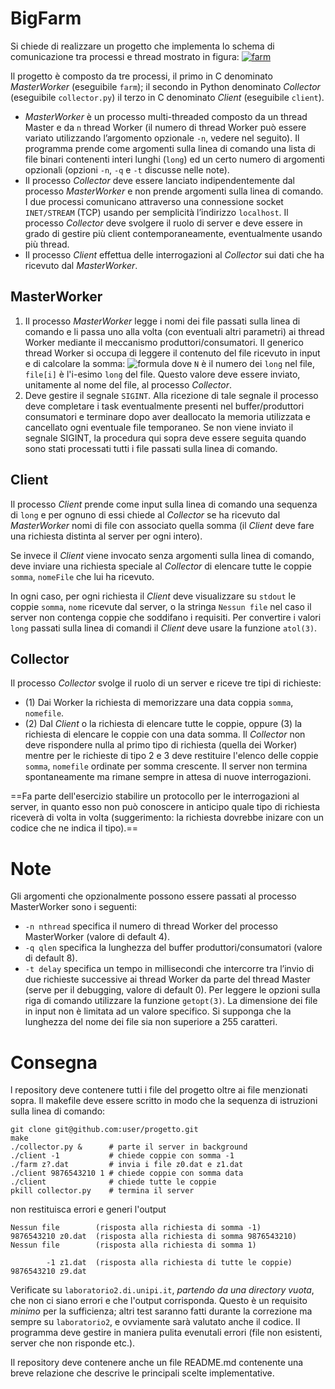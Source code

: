 # BigFarm
Si chiede di realizzare un progetto che implementa lo schema di comunicazione tra processi e thread mostrato in figura:
<a href="https://ibb.co/9ZTYMNM"><img src="https://i.ibb.co/41TNQ7Q/farm.png" alt="farm" border="0"></a>

Il progetto è composto da tre processi, il primo in C denominato _MasterWorker_ (eseguibile `farm`); il secondo in Python denominato _Collector_ (eseguibile `collector.py`) il terzo in C denominato _Client_ (eseguibile `client`).

- _MasterWorker_ è un processo multi-threaded composto da un thread Master e da `n` thread Worker (il numero di thread Worker può essere variato utilizzando l’argomento opzionale `-n`, vedere nel seguito). Il programma prende come argomenti sulla linea di comando una lista di file binari contenenti interi lunghi (`long`) ed un certo numero di argomenti opzionali (opzioni `-n`, `-q` e `-t` discusse nelle note).
- Il processo _Collector_ deve essere lanciato indipendentemente dal processo _MasterWorker_ e non prende argomenti sulla linea di comando. I due processi comunicano attraverso una connessione socket `INET/STREAM` (TCP) usando per semplicità l’indirizzo `localhost`. Il processo _Collector_ deve svolgere il ruolo di server e deve essere in grado di gestire più client contemporaneamente, eventualmente usando più thread.
- Il processo _Client_ effettua delle interrogazioni al _Collector_ sui dati che ha ricevuto dal _MasterWorker_.

## MasterWorker
1. Il processo _MasterWorker_ legge i nomi dei file passati sulla linea di comando e li passa uno alla volta (con eventuali altri parametri) ai thread Worker mediante il meccanismo produttori/consumatori. Il generico thread Worker si occupa di leggere il contenuto del file ricevuto in input e di calcolare la somma:
![formula](https://render.githubusercontent.com/render/math?math=somma=\displaystyle\sum_{i=0}^{N-1}(i\cdot\text{file}[i]))
	dove `N` è il numero dei `long` nel file, `file[i]` è l'i-esimo `long` del file. Questo valore deve essere inviato, unitamente al nome del file, al processo _Collector_.
2. Deve gestire il segnale `SIGINT`. Alla ricezione di tale segnale il processo deve completare i task eventualmente presenti nel buffer/produttori consumatori e terminare dopo aver deallocato la memoria utilizzata e cancellato ogni eventuale file temporaneo. Se non viene inviato il segnale SIGINT, la procedura qui sopra deve essere seguita quando sono stati processati tutti i file passati sulla linea di comando.
## Client
Il processo _Client_ prende come input sulla linea di comando una sequenza di `long` e per ognuno di essi chiede al _Collector_ se ha ricevuto dal _MasterWorker_ nomi di file con associato quella somma (il _Client_ deve fare una richiesta distinta al server per ogni intero). 

Se invece il _Client_ viene invocato senza argomenti sulla linea di comando, deve inviare una richiesta speciale al _Collector_ di elencare tutte le coppie `somma`, `nomeFile` che lui ha ricevuto. 

In ogni caso, per ogni richiesta il _Client_ deve visualizzare su `stdout` le coppie `somma`, `nome` ricevute dal server, o la stringa `Nessun file` nel caso il server non contenga coppie che soddifano i requisiti. Per convertire i valori `long` passati sulla linea di comandi il _Client_ deve usare la funzione `atol(3)`.

## Collector
Il processo _Collector_ svolge il ruolo di un server e riceve tre tipi di richieste: 
- (1) Dai Worker la richiesta di memorizzare una data coppia `somma`, `nomefile`.
- (2) Dal _Client_ o la richiesta di elencare tutte le coppie, oppure (3) la richiesta di elencare le coppie con una data somma. 
Il _Collector_ non deve rispondere nulla al primo tipo di richiesta (quella dei Worker) mentre per le richieste di tipo 2 e 3 deve restituire l'elenco delle coppie `somma`, `nomefile` ordinate per somma crescente. Il server non termina spontaneamente ma rimane sempre in attesa di nuove interrogazioni.

==Fa parte dell'esercizio stabilire un protocollo per le interrogazioni al server, in quanto esso non può conoscere in anticipo quale tipo di richiesta riceverà di volta in volta (suggerimento: la richiesta dovrebbe inizare con un codice che ne indica il tipo).==

# Note
Gli argomenti che opzionalmente possono essere passati al processo MasterWorker sono i seguenti:
-   `-n nthread` specifica il numero di thread Worker del processo MasterWorker (valore di default 4).
-   `-q qlen` specifica la lunghezza del buffer produttori/consumatori (valore di default 8).
-   `-t delay` specifica un tempo in millisecondi che intercorre tra l’invio di due richieste successive ai thread Worker da parte del thread Master (serve per il debugging, valore di default 0).
Per leggere le opzioni sulla riga di comando utilizzare la funzione `getopt(3)`.
La dimensione dei file in input non è limitata ad un valore specifico. Si supponga che la lunghezza del nome dei file sia non superiore a 255 caratteri.

# Consegna
l repository deve contenere tutti i file del progetto oltre ai file menzionati sopra. Il makefile deve essere scritto in modo che la sequenza di istruzioni sulla linea di comando:
```
git clone git@github.com:user/progetto.git
make
./collector.py &      # parte il server in background
./client -1           # chiede coppie con somma -1
./farm z?.dat         # invia i file z0.dat e z1.dat
./client 9876543210 1 # chiede coppie con somma data
./client              # chiede tutte le coppie 
pkill collector.py    # termina il server 
```
non restituisca errori e generi l'output
```
Nessun file        (risposta alla richiesta di somma -1)
9876543210 z0.dat  (risposta alla richiesta di somma 9876543210)
Nessun file        (risposta alla richiesta di somma 1)

        -1 z1.dat  (risposta alla richiesta di tutte le coppie)
9876543210 z9.dat
```
Verificate su `laboratorio2.di.unipi.it`, _partendo da una directory vuota_, che non ci siano errori e che l'output corrisponda. Questo è un requisito _minimo_ per la sufficienza; altri test saranno fatti durante la correzione ma sempre su `laboratorio2`, e ovviamente sarà valutato anche il codice. Il programma deve gestire in maniera pulita evenutali errori (file non esistenti, server che non risponde etc.).

Il repository deve contenere anche un file README.md contenente una breve relazione che descrive le principali scelte implementative.
